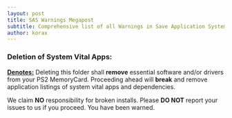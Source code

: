 ```yaml
---
layout: post
title: SAS Warnings Megapost
subtitle: Comprehensive list of all Warnings in Save Application System's OSDSYS icons.    
author: korax
---
```


### Deletion of System Vital Apps:


<u>**Denotes:**</u> Deleting this folder shall **remove** essential software and/or drivers from your PS2 MemoryCard. Proceeding ahead will **break** and remove application listings of system vital apps and dependencies.

We claim **NO** responsibility for broken installs. Please **DO NOT** report your issues to us if you proceed.
You have been warned.

